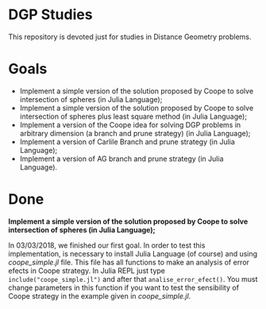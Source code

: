 # DGP Studies

This repository is devoted just for studies in Distance Geometry  problems.

# Goals

- Implement a simple version of the solution proposed by Coope
to solve intersection of spheres (in Julia Language);
- Implement a simple version of the solution proposed by Coope
to solve intersection of spheres plus least square method (in Julia Language);
- Implement a version of the Coope idea for solving DGP problems in
arbitrary dimension (a branch and prune strategy) (in Julia Language);
- Implement a version of Carlile Branch and prune strategy (in Julia Language);
- Implement a version of AG branch and prune strategy (in Julia Language).

# Done

**Implement a simple version of the solution proposed by Coope
to solve intersection of spheres (in Julia Language);**

In 03/03/2018, we finished our first goal. In order to test this implementation,
is necessary to install Julia Language (of course) and using _coope_simple.jl_ file. This file has all functions to make an analysis of error efects in Coope strategy. In Julia REPL just type ```include("coope_simple.jl")``` and after that ```analise_error_efect()```. You must change parameters in this function if you want to test the sensibility of Coope strategy in the example given in
 _coope_simple.jl_.  
